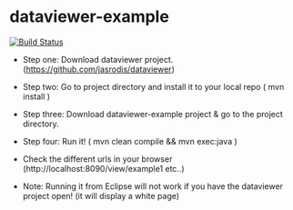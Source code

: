# dataviewer-example


[![Build Status](https://travis-ci.org/jasrodis/dataviewer-example.svg?branch=master)](https://travis-ci.org/jasrodis/dataviewer-example)

* Step one: Download dataviewer project. (https://github.com/jasrodis/dataviewer)
* Step two: Go to project directory and install it to your local repo ( mvn install )
* Step three: Download dataviewer-example project & go to the project directory.
* Step four: Run it! ( mvn clean compile && mvn exec:java )
* Check the different urls in your browser (http://localhost:8090/view/example1 etc..)

* Note: Running it from Eclipse will not work if you have the dataviewer project open! (it will display a white page)
